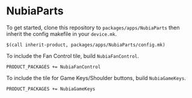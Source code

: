 # NubiaParts

To get started, clone this repository to `packages/apps/NubiaParts` then inherit the config makefile in your `device.mk`.

```
$(call inherit-product, packages/apps/NubiaParts/config.mk)
```

To include the Fan Control tile, build `NubiaFanControl`.
```
PRODUCT_PACKAGES += NubiaFanControl
```
To include the tile for Game Keys/Shoulder buttons, build `NubiaGameKeys`.
```
PRODUCT_PACKAGES += NubiaGameKeys
```